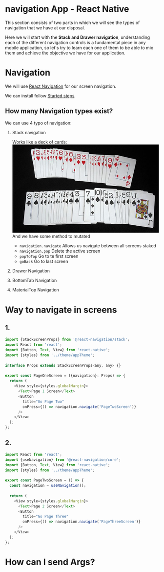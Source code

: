 # navigation App - React Native

This section consists of two parts in which we will see the types of navigation that we have at our disposal.

Here we will start with the **Stack and Drawer navigation**, understanding each of the different navigation controls is a fundamental piece in any mobile application, so let's try to learn each one of them to be able to mix them and achieve the objective we have for our application.

# Navigation

We will use [React Navigation](https://reactnavigation.org/docs/stack-navigator/) for our screen navigation.

We can install follow [Started steps](https://reactnavigation.org/docs/getting-started)

## How many Navigation types exist?

We can use 4 typo of navigation:

1. Stack navigation

   Works like a deck of cards:
   ![Deck of cards](./src/img/deck-of-cards.png)
   And we have some method to mutated

   - `navigation.navigate` Allows us navigate between all screens staked
   - `navigation.pop` Delete the active screen
   - `popToTop` Go to te first screen
   - `goBack` Go to last screen

2. Drawer Navigation
3. BottomTab Navigation
4. MaterialTop Navigation

# Way to navigate in screens

## 1.

```js
import {StackScreenProps} from '@react-navigation/stack';
import React from 'react';
import {Button, Text, View} from 'react-native';
import {styles} from '../theme/appTheme';

interface Props extends StackScreenProps<any, any> {}

export const PageOneScreen = ({navigation}: Props) => {
  return (
    <View style={styles.globalMargin}>
      <Text>Page 1 Screen</Text>
      <Button
        title="Go Page Two"
        onPress={() => navigation.navigate('PageTwoScreen')}
      />
    </View>
  );
};
```

## 2.

```js
import React from 'react';
import {useNavigation} from '@react-navigation/core';
import {Button, Text, View} from 'react-native';
import {styles} from '../theme/appTheme';

export const PageTwoScreen = () => {
  const navigation = useNavigation();

  return (
    <View style={styles.globalMargin}>
      <Text>Page 2 Screen</Text>
      <Button
        title="Go Page Three"
        onPress={() => navigation.navigate('PageThreeScreen')}
      />
    </View>
  );
};
```

# How can I send Args?
